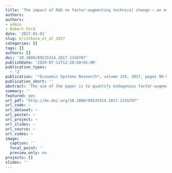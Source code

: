 ```yaml
---
title: 'The impact of R&D on factor-augmenting technical change – an empirical assessment at the sector level'
authors:
authors:
- admin
- Robert Ford
date: '2017-01-01'
slug: kristkova_et_al_2017
categories: []
tags: []
authors: []
doi: '10.1080/09535314.2017.1316707'
publishDate: '2020-07-11T12:20:58+02:00'
publication_types:
  - '2'
publication: '*Economic Systems Research*, volume 154, 2017, pages 90-99'
publication_short: ''
abstract: 'The aim of the paper is to quantify endogenous factor-augmenting technical change driven by R&D investments in a panel of 11 OECD countries over 1987–2007. This paper contributes to the scant empirical evidence on the speed, sources and direction of technical change for various sectors and production factors. Assuming costminimization behavior, a CES framework is used to derive a system of equations that is estimated by a GMM system estimator. The estimated factor-augmenting technology parameters show that in most sectors, technical change was labor-augmenting and laborsaving. Statistically significant effects of manufacturing and services R&D were found on factor-augmenting technical change (with the highest R&D elasticities found in the high-tech manufacturing and transport, storage and communication sectors). Whereas ‘in-house’ R&D stimulates total factor productivity, R&D spilled over to other sectors has a capital-augmenting effect accompanied by a higher use of labor. The results of this study provide a starting point for incorporating endogenous factor-augmenting technical change in impact assessment models aimed at broad policy analysis including economic growth, food security or climate change.'
summary: ''
featured: yes
url_pdf: "http://dx.doi.org/10.1080/09535314.2017.1316707"
url_code: ~
url_dataset: ~
url_poster: ~
url_project: ~
url_slides: ~
url_source: ~
url_video: ~
image:
  caption: ''
  focal_point: ''
  preview_only: no
projects: []
slides: ''
---
```

